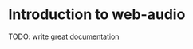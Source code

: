 # Introduction to web-audio

TODO: write [great documentation](http://jacobian.org/writing/what-to-write/)
